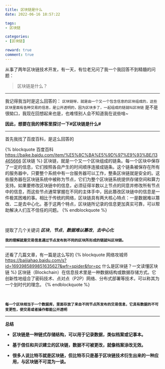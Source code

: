 ```yaml
---
title: 区块链是什么
date: 2022-06-16 18:57:22

tags: 
- 区块链

categories: 
- [区块链]

reward: true
comment: true
---
```


从事了两年区块链技术开发，有一天，有位老兄问了我一个我回答不到精髓的问题：

> 区块链是什么？

<!-- more -->

---

我记得我当时是这么回答的：
`区块链呀，就是由一个又一个包含信息的区块组成的，这些区块里面有各种交易的信息，是公开透明的，因为区块多了，一起组成的链就叫区块链`
是不是很拗口，我现在回想起来也是，也难怪别人会不知道我在说些啥~

**因此，想要在我的博客里探讨一下#区块链是什么#**

---

首先我找了百度百科，是这么回答的

{% blockquote 百度百科 https://baike.baidu.com/item/%E5%8C%BA%E5%9D%97%E9%93%BE/13465666 区块链 %}
区块链，就是一个又一个区块组成的链条。每一个区块中保存了一定的信息，它们按照各自产生的时间顺序连接成链条。这个链条被保存在所有的服务器中，只要整个系统中有一台服务器可以工作，整条区块链就是安全的。这些服务器在区块链系统中被称为节点，它们为整个区块链系统提供存储空间和算力支持。如果要修改区块链中的信息，必须征得半数以上节点的同意并修改所有节点中的信息，而这些节点通常掌握在不同的主体手中，因此篡改区块链中的信息是一件极其困难的事。相比于传统的网络，区块链具有两大核心特点：一是数据难以篡改、二是去中心化。基于这两个特点，区块链所记录的信息更加真实可靠，可以帮助解决人们互不信任的问题。
{% endblockquote %}

<br />

提取了几个关键词 ***区块***，***节点***，***数据难以篡改***，***去中心化***

**`我的理解就是交易信息通过节点发布到不同的区块所形成的链就叫区块链。`**

---

还看了几篇文章，有一篇是这么写的
{% blockquote 网络攻城师 https://baijiahao.baidu.com/s?id=1693985899851635627&wfr=spider&for=pc 什么是区块链？一文读懂区块链 %}
区块链（Blockchain）在信息技术里是一种数据结构或数据存储方式。它创新性地组合了密码技术、点对点（P2P）网络、分布式部署等技术，可以称其为一个划时代的理念。
{% endblockquote %}

<br />

**`每一个区块相当于一个数据库，里面存放了来自不同节点所发布的交易信息，它具有数据的不可变更性，使交易或者操作都能公开透明`**

---

**总结**

- **区块链是一种链式存储结构，可以用于记录数据，类似档案或记事本。**

- **基于信任和共识建立的区块链，数据不可被更改，就像档案涂改无效。**

- **很多人说比特币就是区块链，但比特币只是基于区块链技术衍生出来的一种应用，与区块链不可混为一谈。**